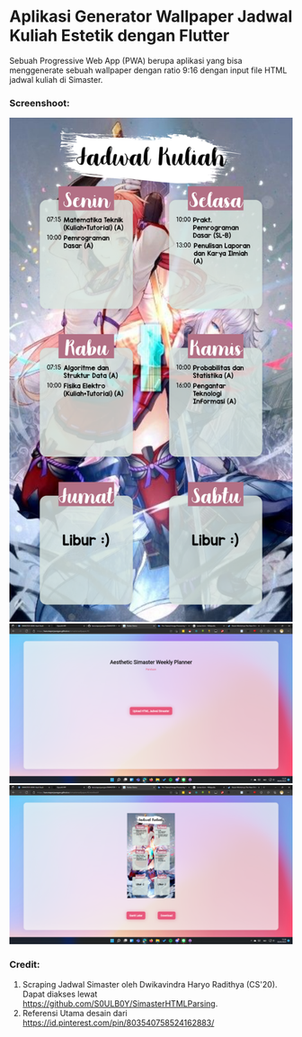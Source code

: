 # Aplikasi Generator Wallpaper Jadwal Kuliah Estetik dengan Flutter

Sebuah Progressive Web App (PWA) berupa aplikasi yang bisa menggenerate sebuah wallpaper dengan ratio 9:16 dengan input file HTML jadwal kuliah di Simaster.

### Screenshoot:

![Contoh](https://github.com/karuniaperjuangan/SIMASTER-WALLPAPER-AESTHETIC-GENERATOR/blob/24228f0f97c6a70918dc3bafe69bba8dcfa4b169/SS/wallpaper%20(16).png)
![Halaman Utama](https://github.com/karuniaperjuangan/SIMASTER-WALLPAPER-AESTHETIC-GENERATOR/blob/24228f0f97c6a70918dc3bafe69bba8dcfa4b169/SS/Screenshot%20(1033).png)
![Halaman SS](https://github.com/karuniaperjuangan/SIMASTER-WALLPAPER-AESTHETIC-GENERATOR/blob/24228f0f97c6a70918dc3bafe69bba8dcfa4b169/SS/Screenshot%20(1034).png)

### Credit:

1. Scraping Jadwal Simaster oleh Dwikavindra Haryo Radithya (CS'20). Dapat diakses lewat https://github.com/S0ULB0Y/SimasterHTMLParsing.
2. Referensi Utama desain dari https://id.pinterest.com/pin/803540758524162883/

